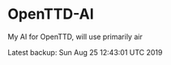# OpenTTD-AI
My AI for OpenTTD, will use primarily air

Latest backup: Sun Aug 25 12:43:01 UTC 2019
